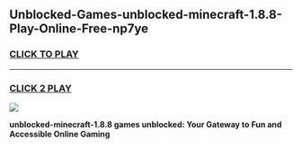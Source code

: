 
## Unblocked-Games-unblocked-minecraft-1.8.8-Play-Online-Free-np7ye
<h3>
<a href="https://premium76.site?title=unblocked-minecraft-1.8.8&ref=26A">CLICK TO PLAY</a></h3>
<hr>

<h3>
<a href="https://premium76.site?title=unblocked-minecraft-1.8.8&ref=26A">CLICK 2 PLAY</a>
  
</h3>

<a href="https://premium76.site?title=unblocked-minecraft-1.8.8&ref=26A"><img src="https://clearcache.store/games.png"></a>


**unblocked-minecraft-1.8.8 games unblocked: Your Gateway to Fun and Accessible Online Gaming**
